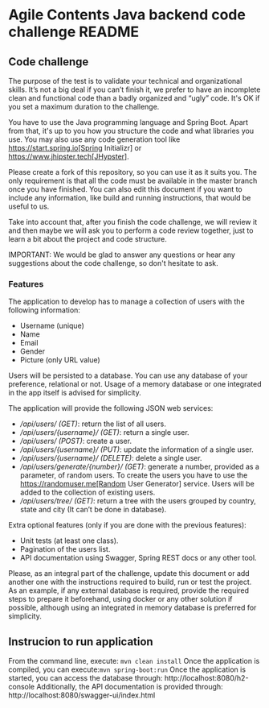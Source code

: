 # Agile Contents Java backend code challenge README

## Code challenge

The purpose of the test is to validate your technical and organizational skills. It’s not a big
deal if you can’t finish it, we prefer to have an incomplete clean and functional code than a 
badly organized and “ugly” code. It's OK if you set a maximum duration to the challenge.

You have to use the Java programming language and Spring Boot. Apart from that, it's up to you
how you structure the code and what libraries you use. You may also use any code generation tool
like https://start.spring.io[Spring Initializr] or https://www.jhipster.tech[JHypster].

Please create a fork of this repository, so you can use it as it suits you. The
only requirement is that all the code must be available in the master branch once you have
finished. You can also edit this document if you want to include any information, like build and
running instructions, that would be useful to us.

Take into account that, after you finish the code challenge, we will review it and then maybe we will ask
you to perform a code review together, just to learn a bit about the project and code structure.

IMPORTANT: We would be glad to answer any questions or hear any suggestions about the code
challenge, so don't hesitate to ask. 

### Features

The application to develop has to manage a collection of users with the following information:

* Username (unique)
* Name
* Email
* Gender
* Picture (only URL value)

Users will be persisted to a database. You can use any database of your preference, relational or
not. Usage of a memory database or one integrated in the app itself is advised for simplicity.

The application will provide the following JSON web services:

* */api/users/ (GET)*: return the list of all users.
* */api/users/{username}/ (GET)*: return a single user.
* */api/users/ (POST)*: create a user.
* */api/users/{username}/ (PUT)*: update the information of a single user.
* */api/users/{username}/ (DELETE)*: delete a single user.
* */api/users/generate/{number}/ (GET)*: generate a number, provided as a parameter, of random users.
To create the users you have to use the https://randomuser.me[Random User Generator] service. Users
will be added to the collection of existing users.
* */api/users/tree/ (GET)*: return a tree with the users grouped by country, state and city (It can’t be done in database).

Extra optional features (only if you are done with the previous features):

* Unit tests (at least one class).
* Pagination of the users list.
* API documentation using Swagger, Spring REST docs or any other tool.

Please, as an integral part of the challenge, update this document or add another one with the instructions required to build, run or test the project. As an example, if any external database is required, provide the required steps to prepare it beforehand, using docker or any other solution if possible, although using an integrated in memory database is preferred for simplicity.

## Instrucion to run application
From the command line, execute: `mvn clean install`
Once the application is compiled, you can execute:`mvn spring-boot:run`
Once the application is started, you can access the database through: http://localhost:8080/h2-console
Additionally, the API documentation is provided through: http://localhost:8080/swagger-ui/index.html